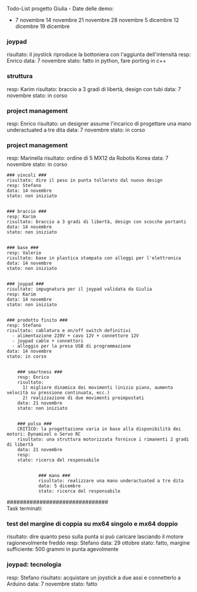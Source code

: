 Todo-List progetto Giulia - 
Date delle demo: 
* 7 novembre
  14 novembre
  21 novembre
  28 novembre
  5 dicembre
  12 dicembre
  19 dicembre


### joypad ###
risultato: il joystick riproduce la bottoniera con l'aggiunta dell'intensità
resp: Enrico
data: 7 novembre
stato: fatto in python, fare porting in c++


### struttura ###
resp: Karim
risultato: braccio a 3 gradi di libertà, design con tubi
data: 7 novembre
stato: in corso


### project management ###
resp: Enrico
risultato: un designer assume l'incarico di progettare una mano underactuated a tre dita
data: 7 novembre
stato: in corso


### project management ###
resp: Marinella
risultato: ordine di 5 MX12 da Robotis Korea
data: 7 novembre
stato: in corso


    ### vincoli ###
    risultato: dire il peso in punta tollerato dal nuovo design
    resp: Stefano
    data: 14 novembre
    stato: non iniziato
    
    
    ### braccio ###
    resp: Karim
    risultato: braccio a 3 gradi di libertà, design con scocche portanti
    data: 14 novembre
    stato: non iniziato
    
    
    ### base ###
    resp: Valerio
    risultato: base in plastica stampata con alloggi per l'elettronica
    data: 14 novembre
    stato: non iniziato
    
    
    ### joypad ###
    risultato: impugnatura per il joypad validata da Giulia
    resp: Karim
    data: 14 novembre
    stato: non iniziato
    
    
    ### prodotto finito ###
    resp: Stefano
    risultato: cablatura e on/off switch definitivi
      - alimentazione 220V + cavo 12V + connettore 12V
      - joypad cable + connettori
      - alloggio per la presa USB di programmazione
    data: 14 novembre
    stato: in corso
        
        
        ### smartness ###
        resp: Enrico
        risultato:
          1) migliore dinamica dei movimenti (inizio piano, aumento velocità su pressione continuata, ecc.)
          2) realizzazione di due movimenti preimpostati
        data: 21 novembre
        stato: non iniziato
        
        
        ### polso ###
        CRITICO: la progettazione varia in base alla disponibilità dei motori: Dynamixel o Servo RC
        risultato: una struttura motorizzata fornisce i rimanenti 2 gradi di libertà
        data: 21 novembre
        resp: 
        stato: ricerca del responsabile
        
        
                ### mano ###
                risultato: realizzare una mano underactuated a tre dita
                data: 5 dicembre
                stato: ricerca del responsabile
                
###############################    
Task terminati:

### test del margine di coppia su mx64 singolo e mx64 doppio ###
risultato: dire quanto peso sulla punta si può caricare lasciando il motore ragionevolmente freddo
resp: Stefano
data: 29 ottobre
stato: fatto, margine sufficiente: 500 grammi in punta agevolmente


### joypad: tecnologia ###
resp: Stefano
risultato: acquistare un joystick a due assi e connetterlo a Arduino
data: 7 novembre
stato: fatto


